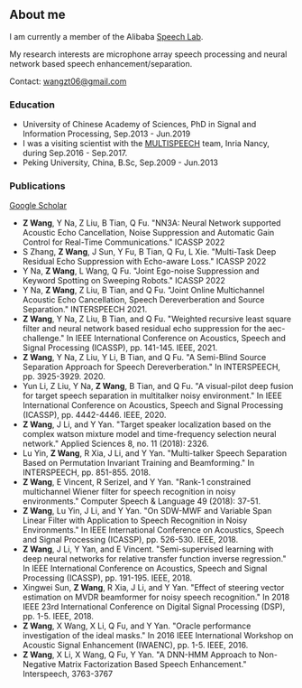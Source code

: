 ## About me

I am currently a member of the Alibaba [Speech Lab](https://damo.alibaba.com/labs/speech).

My research interests are microphone array speech processing and neural network based speech enhancement/separation.

Contact: wangzt06@gmail.com

### Education

* University of Chinese Academy of Sciences, PhD in Signal and Information Processing, Sep.2013 - Jun.2019
* I was a visiting scientist with the [MULTISPEECH](https://team.inria.fr/multispeech/) team, Inria Nancy, during Sep.2016 - Sep.2017.
* Peking University, China, B.Sc, Sep.2009 - Jun.2013

### Publications

[Google Scholar](https://scholar.google.com/citations?user=V526tBsAAAAJ&hl=en)

* **Z Wang**, Y Na, Z Liu, B Tian, Q Fu. "NN3A: Neural Network supported Acoustic Echo Cancellation, Noise Suppression and Automatic Gain Control for Real-Time Communications." ICASSP 2022
* S Zhang, **Z Wang**, J Sun, Y Fu, B Tian, Q Fu, L Xie. "Multi-Task Deep Residual Echo Suppression with Echo-aware Loss." ICASSP 2022
* Y Na, **Z Wang**, L Wang, Q Fu. "Joint Ego-noise Suppression and Keyword Spotting on Sweeping Robots." ICASSP 2022
* Y Na, **Z Wang**, Z Liu, B Tian, and Q Fu. "Joint Online Multichannel Acoustic Echo Cancellation, Speech Dereverberation and Source Separation." INTERSPEECH 2021.
* **Z Wang**, Y Na, Z Liu, B Tian, and Q Fu. "Weighted recursive least square filter and neural network based residual echo suppression for the aec-challenge." In IEEE International Conference on Acoustics, Speech and Signal Processing (ICASSP), pp. 141-145. IEEE, 2021.
* **Z Wang**, Y Na, Z Liu, Y Li, B Tian, and Q Fu. "A Semi-Blind Source Separation Approach for Speech Dereverberation." In INTERSPEECH, pp. 3925-3929. 2020.
* Yun Li, Z Liu, Y Na, **Z Wang**, B Tian, and Q Fu. "A visual-pilot deep fusion for target speech separation in multitalker noisy environment." In IEEE International Conference on Acoustics, Speech and Signal Processing (ICASSP), pp. 4442-4446. IEEE, 2020.
* **Z Wang**, J Li, and Y Yan. "Target speaker localization based on the complex watson mixture model and time-frequency selection neural network." Applied Sciences 8, no. 11 (2018): 2326.
* Lu Yin, **Z Wang**, R Xia, J Li, and Y Yan. "Multi-talker Speech Separation Based on Permutation Invariant Training and Beamforming." In INTERSPEECH, pp. 851-855. 2018.
* **Z Wang**, E Vincent, R Serizel, and Y Yan. "Rank-1 constrained multichannel Wiener filter for speech recognition in noisy environments." Computer Speech & Language 49 (2018): 37-51.
* **Z Wang**, Lu Yin, J Li, and Y Yan. "On SDW-MWF and Variable Span Linear Filter with Application to Speech Recognition in Noisy Environments." In IEEE International Conference on Acoustics, Speech and Signal Processing (ICASSP), pp. 526-530. IEEE, 2018.
* **Z Wang**, J Li, Y Yan, and E Vincent. "Semi-supervised learning with deep neural networks for relative transfer function inverse regression." In IEEE International Conference on Acoustics, Speech and Signal Processing (ICASSP), pp. 191-195. IEEE, 2018.
* Xingwei Sun, **Z Wang**, R Xia, J Li, and Y Yan. "Effect of steering vector estimation on MVDR beamformer for noisy speech recognition." In 2018 IEEE 23rd International Conference on Digital Signal Processing (DSP), pp. 1-5. IEEE, 2018.
* **Z Wang**, X Wang, X Li, Q Fu, and Y Yan. "Oracle performance investigation of the ideal masks." In 2016 IEEE International Workshop on Acoustic Signal Enhancement (IWAENC), pp. 1-5. IEEE, 2016.
* **Z Wang**, X Li, X Wang, Q Fu, Y Yan. "A DNN-HMM Approach to Non-Negative Matrix Factorization Based Speech Enhancement." Interspeech, 3763-3767
